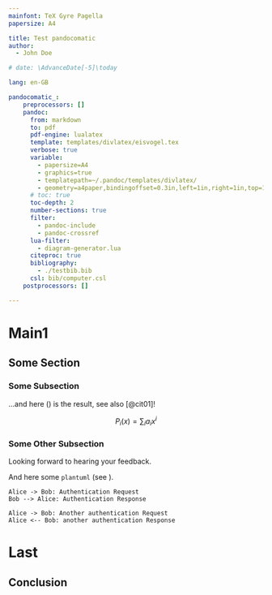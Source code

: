 ```yaml
---
mainfont: TeX Gyre Pagella
papersize: A4

title: Test pandocomatic
author:
  - John Doe

# date: \AdvanceDate[-5]\today

lang: en-GB

pandocomatic_:
    preprocessors: []
    pandoc:
      from: markdown
      to: pdf
      pdf-engine: lualatex
      template: templates/divlatex/eisvogel.tex
      verbose: true
      variable:
        - papersize=A4
        - graphics=true
        - templatepath=~/.pandoc/templates/divlatex/
        - geometry=a4paper,bindingoffset=0.3in,left=1in,right=1in,top=1in,bottom=1.2in,footskip=.6in
      # toc: true
      toc-depth: 2
      number-sections: true
      filter:
        - pandoc-include
        - pandoc-crossref
      lua-filter:
        - diagram-generator.lua
      citeproc: true
      bibliography:
        - ./testbib.bib
      csl: bib/computer.csl
    postprocessors: []

---
```

# Main1

## Some Section

### Some Subsection

...and here () is the result, see also [@cit01]!

$$ P_i(x) = \sum_i a_i x^i $$


### Some Other Subsection

Looking forward to hearing your feedback.

And here some `plantuml` (see ).

```{ .plantuml caption="A PlantUML Diagram" }
Alice -> Bob: Authentication Request
Bob --> Alice: Authentication Response

Alice -> Bob: Another authentication Request
Alice <-- Bob: another authentication Response
```

# Last

## Conclusion